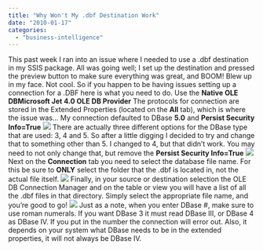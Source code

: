 ```yaml
---
title: "Why Won't My .dbf Destination Work"
date: "2010-01-17"
categories: 
  - "business-intelligence"
---
```


This past week I ran into an issue where I needed to use a .dbf destination in my SSIS package. All was going well; I set up the destination and pressed the preview button to make sure everything was great, and BOOM! Blew up in my face. Not cool. So if you happen to be having issues setting up a connection for a .DBF here is what you need to do. Use the **Native OLE DBMicrosoft Jet 4.0 OLE DB Provider** The protocols for connection are stored in the Extended Properties (located on the **All** tab), which is where the issue was… My connection defaulted to DBase **5.0** and **Persist Security Info=True** ![](https://images.bradleyschacht.com/wp-content/uploads/2011/12/DBF1.png) There are actually three different options for the DBase type that are used: 3, 4 and 5. So after a little digging I decided to try and change that to something other than 5. I changed to 4, but that didn’t work. You may need to not only change that, but remove the **Persist Security Info=True** ![](https://images.bradleyschacht.com/wp-content/uploads/2011/12/DBF2.png) Next on the **Connection** tab you need to select the database file name. For this be sure to **ONLY** select the folder that the .dbf is located in, not the actual file itself. ![](https://images.bradleyschacht.com/wp-content/uploads/2011/12/DBF3.png) Finally, in your source or destination selection the OLE DB Connection Manager and on the table or view you will have a list of all the .dbf files in that directory. Simply select the appropriate file name, and you’re good to go! ![](https://images.bradleyschacht.com/wp-content/uploads/2011/12/DBF4.png) Just as a note, when you enter DBase #, make sure to use roman numerals. If you want DBase 3 it must read DBase III, or DBase 4 as DBase IV. If you put in the number the connection will error out. Also, it depends on your system what DBase needs to be in the extended properties, it will not always be DBase IV.
